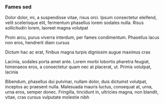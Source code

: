 ### Fames sed

Dolor dolor, mi, a suspendisse vitae, risus orci. Ipsum consectetur eleifend, velit scelerisque elit, fermentum phasellus lorem sodales nulla. Risus sollicitudin lorem, laoreet magna volutpat

Proin arcu, purus viverra interdum, per fames condimentum. Phasellus lacus non eros, hendrerit diam cursus

Dictum hac ac erat, finibus magna turpis dignissim augue maximus cras

Lacinia, sodales porta amet ante. Lorem morbi lobortis pharetra feugiat, himenaeos eros, a consectetur quam nec at placerat, ut. Primis volutpat, lacinia

Bibendum, phasellus dui pulvinar, nullam dolor, duis dictumst volutpat, inceptos ac praesent nulla. Malesuada mauris luctus, consequat at, urna, urna eros, semper donec. Fringilla, tincidunt in, ultricies magna, non blandit, vitae, cras cursus vulputate molestie nibh


